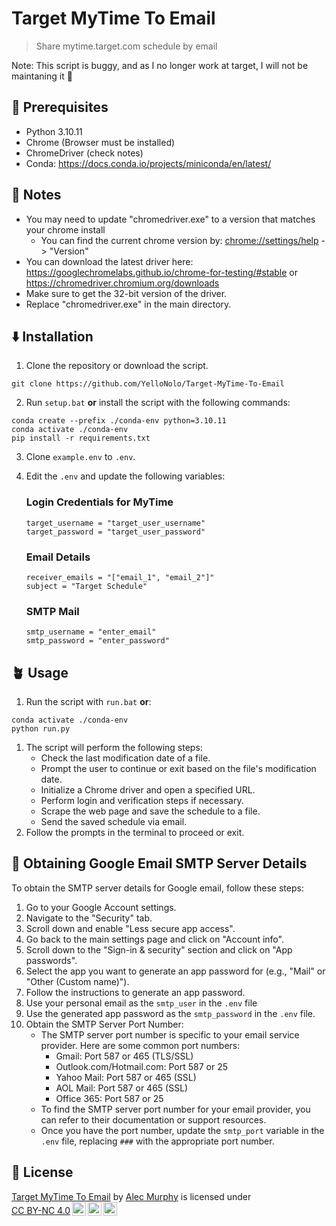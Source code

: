 # Target MyTime To Email

> Share mytime.target.com schedule by email

Note: This script is buggy, and as I no longer work at target, I will not be maintaning it 🥲

## 📃 Prerequisites

-   Python 3.10.11
-   Chrome (Browser must be installed)
-   ChromeDriver (check notes)
-   Conda: https://docs.conda.io/projects/miniconda/en/latest/

## 📒 Notes

-   You may need to update "chromedriver.exe" to a version that matches your chrome install
    -   You can find the current chrome version by: [chrome://settings/help](chrome://settings/help) -> "Version"
-   You can download the latest driver here: https://googlechromelabs.github.io/chrome-for-testing/#stable or https://chromedriver.chromium.org/downloads
-   Make sure to get the 32-bit version of the driver.
-   Replace "chromedriver.exe" in the main directory.

## ⬇️ Installation

1. Clone the repository or download the script.

```
git clone https://github.com/YelloNolo/Target-MyTime-To-Email
```

2. Run `setup.bat` **or** install the script with the following commands:

```batch
conda create --prefix ./conda-env python=3.10.11
conda activate ./conda-env
pip install -r requirements.txt
```

3. Clone `example.env` to `.env`.

4. Edit the `.env` and update the following variables:

    ### Login Credentials for MyTime

    ```
    target_username = "target_user_username"
    target_password = "target_user_password"
    ```

    ### Email Details

    ```
    receiver_emails = "["email_1", "email_2"]"
    subject = "Target Schedule"
    ```

    ### SMTP Mail

    ```
    smtp_username = "enter_email"
    smtp_password = "enter_password"
    ```

## 🪴 Usage

1. Run the script with `run.bat` **or**:

```batch
conda activate ./conda-env
python run.py
```

1. The script will perform the following steps:
    - Check the last modification date of a file.
    - Prompt the user to continue or exit based on the file's modification date.
    - Initialize a Chrome driver and open a specified URL.
    - Perform login and verification steps if necessary.
    - Scrape the web page and save the schedule to a file.
    - Send the saved schedule via email.
2. Follow the prompts in the terminal to proceed or exit.

## 📧 Obtaining Google Email SMTP Server Details

To obtain the SMTP server details for Google email, follow these steps:

1. Go to your Google Account settings.
2. Navigate to the "Security" tab.
3. Scroll down and enable "Less secure app access".
4. Go back to the main settings page and click on "Account info".
5. Scroll down to the "Sign-in & security" section and click on "App passwords".
6. Select the app you want to generate an app password for (e.g., "Mail" or "Other (Custom name)").
7. Follow the instructions to generate an app password.
8. Use your personal email as the `smtp_user` in the `.env` file
9. Use the generated app password as the `smtp_password` in the `.env` file.
10. Obtain the SMTP Server Port Number:
    - The SMTP server port number is specific to your email service provider. Here are some common port numbers:
        - Gmail: Port 587 or 465 (TLS/SSL)
        - Outlook.com/Hotmail.com: Port 587 or 25
        - Yahoo Mail: Port 587 or 465 (SSL)
        - AOL Mail: Port 587 or 465 (SSL)
        - Office 365: Port 587 or 25
    - To find the SMTP server port number for your email provider, you can refer to their documentation or support resources.
    - Once you have the port number, update the `smtp_port` variable in the `.env` file, replacing `###` with the appropriate port number.

## 🪪 License

<p xmlns:cc="http://creativecommons.org/ns#" xmlns:dct="http://purl.org/dc/terms/"><a property="dct:title" rel="cc:attributionURL" href="https://github.com/YelloNolo/Target-MyTime-To-Email">Target MyTime To Email</a> by <a rel="cc:attributionURL dct:creator" property="cc:attributionName" href="https://www.yello.page">Alec Murphy</a> is licensed under <a href="http://creativecommons.org/licenses/by-nc/4.0/?ref=chooser-v1" target="_blank" rel="license noopener noreferrer" style="display:inline-block;">CC BY-NC 4.0<img style="height:22px!important;margin-left:3px;vertical-align:text-bottom;" src="https://mirrors.creativecommons.org/presskit/icons/cc.svg?ref=chooser-v1"><img style="height:22px!important;margin-left:3px;vertical-align:text-bottom;" src="https://mirrors.creativecommons.org/presskit/icons/by.svg?ref=chooser-v1"><img style="height:22px!important;margin-left:3px;vertical-align:text-bottom;" src="https://mirrors.creativecommons.org/presskit/icons/nc.svg?ref=chooser-v1"></a></p>
